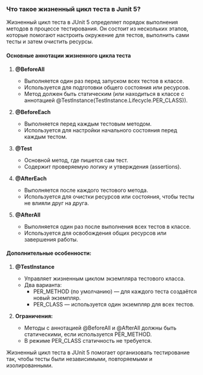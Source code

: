 ### Что такое жизненный цикл теста в Junit 5?

Жизненный цикл теста в JUnit 5 определяет порядок выполнения методов в процессе тестирования. Он состоит из нескольких этапов, которые помогают настроить окружение для тестов, выполнить сами тесты и затем очистить ресурсы.

#### Основные аннотации жизненного цикла теста
1. **@BeforeAll**

    - Выполняется один раз перед запуском всех тестов в классе.
    - Используется для подготовки общего состояния или ресурсов.
    - Метод должен быть статическим (или находиться в классе с аннотацией @TestInstance(TestInstance.Lifecycle.PER_CLASS)).

    
2. **@BeforeEach**

    - Выполняется перед каждым тестовым методом.
    - Используется для настройки начального состояния перед каждым тестом.

3. **@Test**

    - Основной метод, где пишется сам тест.
    - Содержит проверяемую логику и утверждения (assertions).

4. **@AfterEach**

    - Выполняется после каждого тестового метода.
    - Используется для очистки ресурсов или состояния, чтобы тесты не влияли друг на друга.

5. **@AfterAll**

    - Выполняется один раз после выполнения всех тестов в классе.
    - Используется для освобождения общих ресурсов или завершения работы.

#### Дополнительные особенности:

1. **@TestInstance**

    - Управляет жизненным циклом экземпляра тестового класса.
    - Два варианта:
      - PER_METHOD (по умолчанию) — для каждого теста создаётся новый экземпляр.
      - PER_CLASS — используется один экземпляр для всех тестов.

2. **Ограничения:**

    - Методы с аннотацией @BeforeAll и @AfterAll должны быть статическими, если используется PER_METHOD.
    - В режиме PER_CLASS статичность не требуется.

Жизненный цикл теста в JUnit 5 помогает организовать тестирование так, чтобы тесты были независимыми, повторяемыми и изолированными.